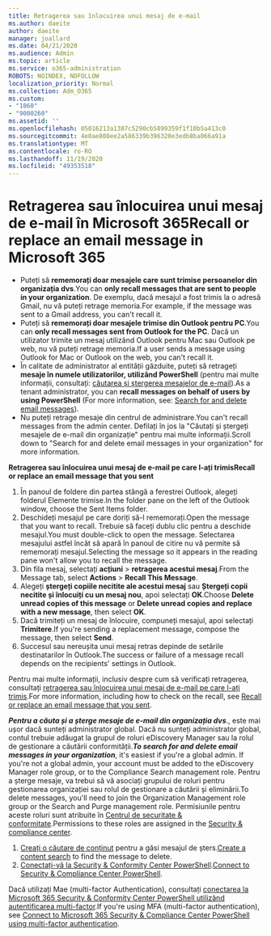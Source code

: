 ```yaml
---
title: Retragerea sau înlocuirea unui mesaj de e-mail
ms.author: daeite
author: daeite
manager: joallard
ms.date: 04/21/2020
ms.audience: Admin
ms.topic: article
ms.service: o365-administration
ROBOTS: NOINDEX, NOFOLLOW
localization_priority: Normal
ms.collection: Adm_O365
ms.custom:
- "1860"
- "9000260"
ms.assetid: ''
ms.openlocfilehash: 05016213a1387c5290cb5899359f1f10b5a413c0
ms.sourcegitcommit: 4e0ae808ee2a586339b396320e3edb8ba066a91a
ms.translationtype: MT
ms.contentlocale: ro-RO
ms.lasthandoff: 11/19/2020
ms.locfileid: "49353518"
---
```

# <a name="recall-or-replace-an-email-message-in-microsoft-365"></a><span data-ttu-id="ff2e9-102">Retragerea sau înlocuirea unui mesaj de e-mail în Microsoft 365</span><span class="sxs-lookup"><span data-stu-id="ff2e9-102">Recall or replace an email message in Microsoft 365</span></span>

- <span data-ttu-id="ff2e9-103">Puteți să **rememorați doar mesajele care sunt trimise persoanelor din organizația dvs**.</span><span class="sxs-lookup"><span data-stu-id="ff2e9-103">You can **only recall messages that are sent to people in your organization**.</span></span> <span data-ttu-id="ff2e9-104">De exemplu, dacă mesajul a fost trimis la o adresă Gmail, nu vă puteți retrage memoria.</span><span class="sxs-lookup"><span data-stu-id="ff2e9-104">For example, if the message was sent to a Gmail address, you can't recall it.</span></span>
- <span data-ttu-id="ff2e9-105">Puteți să **rememorați doar mesajele trimise din Outlook pentru PC**.</span><span class="sxs-lookup"><span data-stu-id="ff2e9-105">You can **only recall messages sent from Outlook for the PC**.</span></span> <span data-ttu-id="ff2e9-106">Dacă un utilizator trimite un mesaj utilizând Outlook pentru Mac sau Outlook pe web, nu vă puteți retrage memoria.</span><span class="sxs-lookup"><span data-stu-id="ff2e9-106">If a user sends a message using Outlook for Mac or Outlook on the web, you can't recall it.</span></span>
- <span data-ttu-id="ff2e9-107">În calitate de administrator al entității găzduite, puteți să retrageți **mesaje în numele utilizatorilor, utilizând PowerShell** (pentru mai multe informații, consultați: [căutarea și ștergerea mesajelor de e-mail](https://docs.microsoft.com/microsoft-365/compliance/search-for-and-delete-messages-in-your-organization)).</span><span class="sxs-lookup"><span data-stu-id="ff2e9-107">As a tenant administrator, you can **recall messages on behalf of users by using PowerShell** (For more information, see: [Search for and delete email messages](https://docs.microsoft.com/microsoft-365/compliance/search-for-and-delete-messages-in-your-organization)).</span></span>
- <span data-ttu-id="ff2e9-108">Nu puteți retrage mesaje din centrul de administrare.</span><span class="sxs-lookup"><span data-stu-id="ff2e9-108">You can't recall messages from the admin center.</span></span> <span data-ttu-id="ff2e9-109">Defilați în jos la "Căutați și ștergeți mesajele de e-mail din organizație" pentru mai multe informații.</span><span class="sxs-lookup"><span data-stu-id="ff2e9-109">Scroll down to "Search for and delete email messages in your organization" for more information.</span></span>

<span data-ttu-id="ff2e9-110">**Retragerea sau înlocuirea unui mesaj de e-mail pe care l-ați trimis**</span><span class="sxs-lookup"><span data-stu-id="ff2e9-110">**Recall or replace an email message that you sent**</span></span>

1. <span data-ttu-id="ff2e9-111">În panoul de foldere din partea stângă a ferestrei Outlook, alegeți folderul Elemente trimise.</span><span class="sxs-lookup"><span data-stu-id="ff2e9-111">In the folder pane on the left of the Outlook window, choose the Sent Items folder.</span></span>
2. <span data-ttu-id="ff2e9-112">Deschideți mesajul pe care doriți să-l rememorați.</span><span class="sxs-lookup"><span data-stu-id="ff2e9-112">Open the message that you want to recall.</span></span> <span data-ttu-id="ff2e9-113">Trebuie să faceți dublu clic pentru a deschide mesajul.</span><span class="sxs-lookup"><span data-stu-id="ff2e9-113">You must double-click to open the message.</span></span> <span data-ttu-id="ff2e9-114">Selectarea mesajului astfel încât să apară în panoul de citire nu vă permite să rememorați mesajul.</span><span class="sxs-lookup"><span data-stu-id="ff2e9-114">Selecting the message so it appears in the reading pane won't allow you to recall the message.</span></span>
3. <span data-ttu-id="ff2e9-115">Din fila mesaj, selectați **acțiuni**  >  **retragerea acestui mesaj**.</span><span class="sxs-lookup"><span data-stu-id="ff2e9-115">From the Message tab, select **Actions** > **Recall This Message**.</span></span>
4. <span data-ttu-id="ff2e9-116">Alegeți **ștergeți copiile necitite ale acestui mesaj** sau **Ștergeți copii necitite și înlocuiți cu un mesaj nou**, apoi selectați **OK**.</span><span class="sxs-lookup"><span data-stu-id="ff2e9-116">Choose **Delete unread copies of this message** or **Delete unread copies and replace with a new message**, then select **OK**.</span></span>
5. <span data-ttu-id="ff2e9-117">Dacă trimiteți un mesaj de înlocuire, compuneți mesajul, apoi selectați **Trimitere**.</span><span class="sxs-lookup"><span data-stu-id="ff2e9-117">If you're sending a replacement message, compose the message, then select **Send**.</span></span>
6. <span data-ttu-id="ff2e9-118">Succesul sau nereușita unui mesaj retras depinde de setările destinatarilor în Outlook.</span><span class="sxs-lookup"><span data-stu-id="ff2e9-118">The success or failure of a message recall depends on the recipients' settings in Outlook.</span></span>

<span data-ttu-id="ff2e9-119">Pentru mai multe informații, inclusiv despre cum să verificați retragerea, consultați [retragerea sau înlocuirea unui mesaj de e-mail pe care l-ați trimis](https://support.office.com/article/35027f88-d655-4554-b4f8-6c0729a723a0).</span><span class="sxs-lookup"><span data-stu-id="ff2e9-119">For more information, including how to check on the recall, see [Recall or replace an email message that you sent](https://support.office.com/article/35027f88-d655-4554-b4f8-6c0729a723a0).</span></span>

<span data-ttu-id="ff2e9-120">**_Pentru a căuta și a șterge mesaje de e-mail din organizația dvs_**., este mai ușor dacă sunteți administrator global. Dacă nu sunteți administrator global, contul trebuie adăugat la grupul de roluri eDiscovery Manager sau la rolul de gestionare a căutării conformității.</span><span class="sxs-lookup"><span data-stu-id="ff2e9-120">**_To search for and delete email messages in your organization_**, it's easiest if you're a global admin. If you're not a global admin, your account must be added to the eDiscovery Manager role group, or to the Compliance Search management role.</span></span> <span data-ttu-id="ff2e9-121">Pentru a șterge mesaje, va trebui să vă asociați grupului de roluri pentru gestionarea organizației sau rolul de gestionare a căutării și eliminării.</span><span class="sxs-lookup"><span data-stu-id="ff2e9-121">To delete messages, you'll need to join the Organization Management role group or the Search and Purge management role.</span></span> <span data-ttu-id="ff2e9-122">Permisiunile pentru aceste roluri sunt atribuite în [Centrul de securitate & conformitate](https://protection.office.com/).</span><span class="sxs-lookup"><span data-stu-id="ff2e9-122">Permissions to these roles are assigned in the [Security & compliance center](https://protection.office.com/).</span></span>

1. <span data-ttu-id="ff2e9-123">[Creați o căutare de conținut](https://docs.microsoft.com/microsoft-365/compliance/content-search) pentru a găsi mesajul de șters.</span><span class="sxs-lookup"><span data-stu-id="ff2e9-123">[Create a content search](https://docs.microsoft.com/microsoft-365/compliance/content-search) to find the message to delete.</span></span>
2. <span data-ttu-id="ff2e9-124">[Conectați-vă la Security & Conformity Center PowerShell](https://docs.microsoft.com/powershell/exchange/office-365-scc/connect-to-scc-powershell/connect-to-scc-powershell).</span><span class="sxs-lookup"><span data-stu-id="ff2e9-124">[Connect to Security & Compliance Center PowerShell](https://docs.microsoft.com/powershell/exchange/office-365-scc/connect-to-scc-powershell/connect-to-scc-powershell).</span></span>

<span data-ttu-id="ff2e9-125">Dacă utilizați Mae (multi-factor Authentication), consultați [conectarea la Microsoft 365 Security & Conformity Center PowerShell utilizând autentificarea multi-factor](https://docs.microsoft.com/powershell/exchange/office-365-scc/connect-to-scc-powershell/mfa-connect-to-scc-powershell).</span><span class="sxs-lookup"><span data-stu-id="ff2e9-125">If you're using MFA (multi-factor authentication), see [Connect to Microsoft 365 Security & Compliance Center PowerShell using multi-factor authentication](https://docs.microsoft.com/powershell/exchange/office-365-scc/connect-to-scc-powershell/mfa-connect-to-scc-powershell).</span></span>
